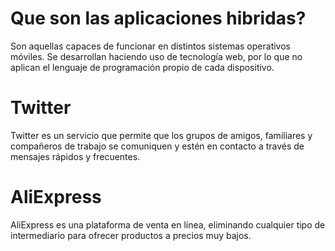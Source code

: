 # Que son las aplicaciones hibridas? 
Son aquellas capaces de funcionar en distintos sistemas operativos móviles. Se desarrollan haciendo uso de tecnología web, por lo que no aplican el lenguaje de programación propio de cada dispositivo.

# Twitter
Twitter es un servicio que permite que los grupos de amigos, familiares y compañeros de trabajo se comuniquen y estén en contacto a través de mensajes rápidos y frecuentes.

# AliExpress
AliExpress es una plataforma de venta en línea, eliminando cualquier tipo de intermediario para ofrecer productos a precios muy bajos.
